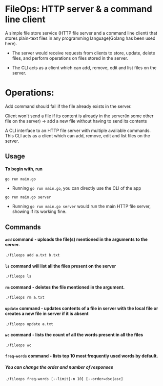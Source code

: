 # FileOps: HTTP server & a command line client

A simple file store service (HTTP file server and a command line client)
that stores plain-text files in any programming language(Golang has been used here).

- The server would receive requests from clients to store, update, delete files, and perform operations on files stored in the server.

- The CLI acts as a client which can add, remove, edit and list files on the server.


# Operations:

Add command should fail if the file already exists in the server.

Client won't send a file if its content is already in the server(in some other file on the server) -> add a new file without having to send its contents



A CLI interface to an HTTP file server with multiple available commands. This CLI acts as a client which can add, remove, edit and list files on the server.

## Usage

#### To begin with, run

```
go run main.go
```

- Running `go run main.go`, you can directly use the CLI of the app
```
go run main.go server
```

- Running `go run main.go server` would run the main HTTP file server, showing if its working fine.

## Commands

#### `add` command - uploads the file(s) mentioned in the arguments to the server. 
```
./fileops add a.txt b.txt
```

#### `ls` command will list all the files present on the server

```
./fileops ls
```

#### `rm` command - deletes the file mentioned in the argument. 

```
./fileops rm a.txt
```

#### `update` command - updates contents of a file in server with the local file or creates a new file in server if it is absent

```
./fileops update a.txt
```

#### `wc` command - lists the count of all the words present in all the files

```
./fileops wc
```

#### `freq-words` command - lists top 10 most frequently used words by default. 
##### You can change the order and number of responses

```
./fileops freq-words [--limit|-n 10] [--order=dsc|asc]